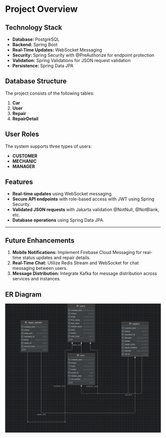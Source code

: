 # Project Overview

## Technology Stack
- **Database:** PostgreSQL
- **Backend:** Spring Boot
- **Real-Time Updates:** WebSocket Messaging
- **Security:** Spring Security with @PreAuthorize for endpoint protection
- **Validation:** Spring Validations for JSON request validation
- **Persistence:** Spring Data JPA

## Database Structure
The project consists of the following tables:
1. **Car**
2. **User**
3. **Repair**
4. **RepairDetail**

## User Roles
The system supports three types of users:
- **CUSTOMER**
- **MECHANIC**
- **MANAGER**

## Features
- **Real-time updates** using WebSocket messaging.
- **Secure API endpoints** with role-based access with JWT using Spring Security.
- **Validated JSON requests** with Jakarta validation @NotNull, @NotBlank, etc.
- **Database operations** using Spring Data JPA.

---

## Future Enhancements
1. **Mobile Notifications:** Implement Firebase Cloud Messaging for real-time status updates and repair details.
2. **Real-Time Chat:** Utilize Redis Stream and WebSocket for chat messaging between users.
3. **Message Distribution:** Integrate Kafka for message distribution across services and instances.

## ER Diagram
![img.png](img.png)